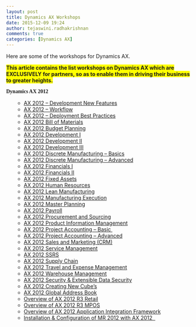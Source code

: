 ```yaml
---
layout: post
title: Dynamics AX Workshops
date: 2015-12-09 19:24
author: tejaswini.radhakrishnan
comments: true
categories: [Dynamics AX]
---
```

Here are some of the workshops for Dynamics AX.

<span style="background-color: #ffff00"><strong>This article contains the list workshops on Dynamics AX which are EXCLUSIVELY for partners, so as to enable them in driving their business to greater heights.</strong></span>

<strong><span style="font-family: Thread-00003074-Id-000002ae">Dynamics AX 2012</span></strong>
<ul>
<ul>
	<li><a href="https://blogs.technet.microsoft.com/dynamicspts/2012/07/19/workshop-ax-2012-development-new-features/" target="_blank">AX 2012 – Development New Features</a></li>
	<li><a href="https://blogs.technet.microsoft.com/dynamicspts/2015/12/11/ax-2012-workflow/" target="_blank">AX 2012 – Workflow</a></li>
	<li><a href="https://blogs.technet.microsoft.com/dynamicspts/2015/12/15/ax-2012-deployment-best-practices-2/" target="_blank">AX 2012 – Deployment Best Practices</a></li>
	<li><a href="https://blogs.technet.microsoft.com/dynamicspts/2015/12/15/ax-2012-bill-of-materials-2/" target="_blank">AX 2012 Bill of Materials</a></li>
	<li><a href="https://blogs.technet.microsoft.com/dynamicspts/2015/12/15/ax-2012-budget-planning-2/" target="_blank">AX 2012 Budget Planning</a></li>
	<li><a href="https://blogs.technet.microsoft.com/dynamicspts/2015/12/15/ax-2012-development-i-2/" target="_blank">AX 2012 Development I</a></li>
	<li><a href="https://blogs.technet.microsoft.com/dynamicspts/2015/12/15/ax-2012-development-ii-2/" target="_blank">AX 2012 Development II</a></li>
	<li><a href="https://blogs.technet.microsoft.com/dynamicspts/2015/12/15/ax-2012-development-iii-2/" target="_blank">AX 2012 Development III</a></li>
	<li><a href="https://blogs.technet.microsoft.com/dynamicspts/2015/12/15/ax-2012-discrete-manufacturing-basics-2/" target="_blank">AX 2012 Discrete Manufacturing – Basics</a></li>
	<li><a href="https://blogs.technet.microsoft.com/dynamicspts/2015/12/17/ax-2012-discrete-manufacturing-advanced-2/" target="_blank">AX 2012 Discrete Manufacturing – Advanced</a></li>
	<li><a href="https://blogs.technet.microsoft.com/dynamicspts/2015/12/17/ax-2012-financials-i-2/" target="_blank">AX 2012 Financials I</a></li>
	<li><a href="https://blogs.technet.microsoft.com/dynamicspts/2015/12/17/ax-2012-financials-ii-2/" target="_blank">AX 2012 Financials II</a></li>
	<li><a href="https://blogs.technet.microsoft.com/dynamicspts/2015/12/17/ax-2012-fixed-assets-2/" target="_blank">AX 2012 Fixed Assets</a></li>
	<li><a href="https://blogs.technet.microsoft.com/dynamicspts/2015/12/17/ax-2012-human-resources-2/" target="_blank">AX 2012 Human Resources</a></li>
	<li><a href="https://blogs.technet.microsoft.com/dynamicspts/2015/12/17/ax-2012-lean-manufacturing-2/" target="_blank">AX 2012 Lean Manufacturing</a></li>
	<li><a href="https://blogs.technet.microsoft.com/dynamicspts/2015/12/17/ax-2012-manufacturing-execution-2/" target="_blank">AX 2012 Manufacturing Execution</a></li>
	<li><a href="https://blogs.technet.microsoft.com/dynamicspts/2015/12/17/ax-2012-master-planning-2/" target="_blank">AX 2012 Master Planning</a></li>
	<li><a href="https://blogs.technet.microsoft.com/dynamicspts/2015/12/17/ax-2012-payroll-2/" target="_blank">AX 2012 Payroll</a></li>
	<li><a href="https://blogs.technet.microsoft.com/dynamicspts/2015/12/17/ax-2012-procurement-and-sourcing-2/" target="_blank">AX 2012 Procurement and Sourcing</a></li>
	<li><a href="https://blogs.technet.microsoft.com/dynamicspts/2015/12/17/ax-2012-product-information-management-2/" target="_blank">AX 2012 Product Information Management</a></li>
	<li><a href="https://blogs.technet.microsoft.com/dynamicspts/2015/12/17/ax-2012-project-accounting-basic-2/" target="_blank">AX 2012 Project Accounting – Basic </a></li>
	<li><a href="https://blogs.technet.microsoft.com/dynamicspts/2015/12/17/ax-2012-project-accounting-advanced-2/" target="_blank">AX 2012 Project Accounting – Advanced</a></li>
	<li><a href="https://blogs.technet.microsoft.com/dynamicspts/2015/12/17/%ef%bb%bfax-2012-sales-and-marketing-crm/" target="_blank">AX 2012 Sales and Marketing (CRM)</a></li>
	<li><a href="https://blogs.technet.microsoft.com/dynamicspts/2015/12/17/ax-2012-service-management-2/" target="_blank">AX 2012 Service Management</a></li>
	<li><a href="https://blogs.technet.microsoft.com/dynamicspts/2015/12/17/ax-2012-ssrs-2/" target="_blank">AX 2012 SSRS</a></li>
	<li><a href="https://blogs.technet.microsoft.com/dynamicspts/2015/12/17/ax-2012-supply-chain-2/" target="_blank">AX 2012 Supply Chain</a></li>
	<li><a href="https://blogs.technet.microsoft.com/dynamicspts/2015/12/17/ax-2012-travel-and-expense-management-2/" target="_blank">AX 2012 Travel and Expense Management</a></li>
	<li><a href="https://blogs.technet.microsoft.com/dynamicspts/2015/12/17/ax-2012-warehouse-management-2/" target="_blank">AX 2012 Warehouse Management</a></li>
	<li><a href="https://blogs.technet.microsoft.com/dynamicspts/2015/12/23/ax-2012-security-extensible-data-security/" target="_blank">AX 2012 Security &amp; Extensible Data Security</a></li>
	<li><a href="https://blogs.technet.microsoft.com/dynamicspts/2015/12/23/ax-2012-creating-new-cubes/" target="_blank">AX 2012 Creating New Cube’s</a></li>
	<li><a href="https://blogs.technet.microsoft.com/dynamicspts/2015/12/23/ax-2012-global-address-book/" target="_blank">AX 2012 Global Address Book</a></li>
	<li><a href="https://blogs.technet.microsoft.com/dynamicspts/2015/12/23/overview-of-ax-2012-r3-retail/" target="_blank">Overview of AX 2012 R3 Retail</a></li>
	<li><a href="https://blogs.technet.microsoft.com/dynamicspts/2015/12/23/overview-of-ax-2012-r3-mpos/" target="_blank">Overview of AX 2012 R3 MPOS</a></li>
	<li><a href="https://blogs.technet.microsoft.com/dynamicspts/2015/12/23/overview-of-ax-2012-application-integration-framework-2/" target="_blank">Overview of AX 2012 Application Integration Framework</a></li>
	<li><a href="https://blogs.technet.microsoft.com/dynamicspts/2015/12/23/installation-configuration-of-mr-2012-with-ax-2012/" target="_blank">Installation &amp; Configuration of MR 2012 with AX 2012  </a></li>
</ul>
</ul>
